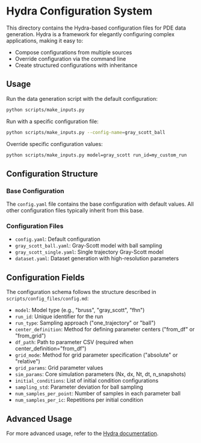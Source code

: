 # Hydra Configuration System

This directory contains the Hydra-based configuration files for PDE data generation. Hydra is a framework for elegantly configuring complex applications, making it easy to:

- Compose configurations from multiple sources
- Override configuration via the command line
- Create structured configurations with inheritance

## Usage

Run the data generation script with the default configuration:

```bash
python scripts/make_inputs.py
```

Run with a specific configuration file:

```bash
python scripts/make_inputs.py --config-name=gray_scott_ball
```

Override specific configuration values:

```bash
python scripts/make_inputs.py model=gray_scott run_id=my_custom_run
```

## Configuration Structure

### Base Configuration

The `config.yaml` file contains the base configuration with default values. All other configuration files typically inherit from this base.

### Configuration Files

- `config.yaml`: Default configuration
- `gray_scott_ball.yaml`: Gray-Scott model with ball sampling
- `gray_scott_single.yaml`: Single trajectory Gray-Scott model
- `dataset.yaml`: Dataset generation with high-resolution parameters

## Configuration Fields

The configuration schema follows the structure described in `scripts/config_files/config.md`:

- `model`: Model type (e.g., "bruss", "gray_scott", "fhn")
- `run_id`: Unique identifier for the run
- `run_type`: Sampling approach ("one_trajectory" or "ball")
- `center_definition`: Method for defining parameter centers ("from_df" or "from_grid")
- `df_path`: Path to parameter CSV (required when center_definition="from_df")
- `grid_mode`: Method for grid parameter specification ("absolute" or "relative")
- `grid_params`: Grid parameter values
- `sim_params`: Core simulation parameters (Nx, dx, Nt, dt, n_snapshots)
- `initial_conditions`: List of initial condition configurations
- `sampling_std`: Parameter deviation for ball sampling
- `num_samples_per_point`: Number of samples in each parameter ball
- `num_samples_per_ic`: Repetitions per initial condition

## Advanced Usage

For more advanced usage, refer to the [Hydra documentation](https://hydra.cc/docs/intro/).